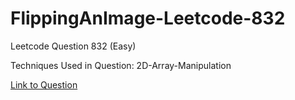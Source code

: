 # FlippingAnImage-Leetcode-832

Leetcode Question 832 (Easy)

Techniques Used in Question:
2D-Array-Manipulation

[Link to Question](https://leetcode.com/problems/flipping-an-image/)
